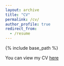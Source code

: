 ```yaml
---
layout: archive
title: "CV"
permalink: /cv/
author_profile: true
redirect_from:
  - /resume
---
```


{% include base_path %}

You can view my CV [here](https://github.com/molchanov-pavel/molchanov-pavel.github.io/blob/d5125aea7f7b9bea92dcd24311840f358ab0c48f/files/CV%20MOLCHANOV.pdf)
